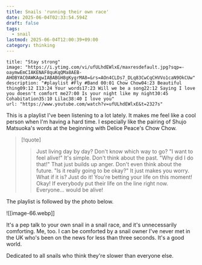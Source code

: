 ```yaml
---
title: Snails 'running their own race'
date: 2025-06-04T02:33:54.594Z
draft: false
tags:
  - snail
lastmod: 2025-06-04T12:00:39+09:00
category: thinking
---
```


```embed
title: "Stay strong"
image: "https://i.ytimg.com/vi/ufULhdEWlxE/maxresdefault.jpg?sqp=-oaymwEmCIAKENAF8quKqQMa8AEB-AHOBYAC0AWKAgwIABABGH8gKygrMA8=&rs=AOn4CLDs7_DLq83CwCqCHVVo1caN9OkCUw"
description: "#playlist #Fly #Band 00:01 Chow Chow04:23 Beautiful thing09:12 I13:24 Your words17:23 Will we be a song22:12 Saying I love you doesn't comfort me27:00 Is your night like my night30:45 Cohabitation35:10 Lilac38:40 I love you"
url: "https://www.youtube.com/watch?v=ufULhdEWlxE&t=2327s"
```

This is a playlist I've been listening to a lot lately. It makes me feel like a cool person when I'm having a hard time.
I especially like the pairing of Shujo Matsuoka's words at the beginning with Delice Peace's Chow Chow.

> [!quote]
>
> > Just living day by day?
> > Don't know which way to go?
> > "I want to feel alive!"
> > It's simple.
> > Don't think about the past.
> > "Why did I do that!"
> > That just builds up anger.
> > Don't even think about the future.
> > "Is it really going to be okay?"
> > It just makes you worry.
> > What if it is?
> > Just do it!
> > You're betting your life on this moment!
> > Okay!
> > If everybody put their life on the line right now.
> > Everyone...
> > would be alive!

The playlist is followed by the photo below.

![[image-66.webp]]

It's a pep talk to your own snail in a snail race, and it's unnecessarily comforting. Me, too. I can be comforted by a snail owner I've never met in the UK who's been on the news for less than three seconds.
It's a good world.

Dedicated to all snails who think they're slower than everyone else.
